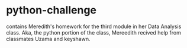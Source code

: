 # python-challenge
contains Meredith's homework for the third module in her Data Analysis class. Aka, the python portion of the class,
Mereedith recived help from classmates Uzama and keyshawn.